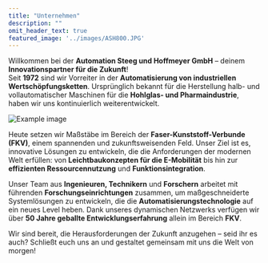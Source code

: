 ```yaml
---
title: "Unternehmen"
description: ""
omit_header_text: true
featured_image: '../images/ASH800.JPG'
---
```




Willkommen bei der **Automation Steeg und Hoffmeyer GmbH** – deinem **Innovationspartner für die Zukunft**!  
Seit **1972** sind wir Vorreiter in der **Automatisierung von industriellen Wertschöpfungsketten**. Ursprünglich bekannt für die Herstellung halb- und vollautomatischer Maschinen für die **Hohlglas- und Pharmaindustrie**, haben wir uns kontinuierlich weiterentwickelt.

![Example image](../images/ASH800.JPG)

Heute setzen wir Maßstäbe im Bereich der **Faser-Kunststoff-Verbunde (FKV)**, einem spannenden und zukunftsweisenden Feld. Unser Ziel ist es, innovative Lösungen zu entwickeln, die die Anforderungen der modernen Welt erfüllen: von **Leichtbaukonzepten für die E-Mobilität** bis hin zur **effizienten Ressourcennutzung** und **Funktionsintegration**.  

Unser Team aus **Ingenieuren, Technikern** und **Forschern** arbeitet mit führenden **Forschungseinrichtungen** zusammen, um maßgeschneiderte Systemlösungen zu entwickeln, die die **Automatisierungstechnologie** auf ein neues Level heben. Dank unseres dynamischen Netzwerks verfügen wir über **50 Jahre geballte Entwicklungserfahrung** allein im Bereich **FKV**.  

Wir sind bereit, die Herausforderungen der Zukunft anzugehen – seid ihr es auch? Schließt euch uns an und gestaltet gemeinsam mit uns die Welt von morgen!
